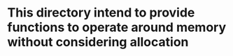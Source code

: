 # This directory intend to provide functions to operate around memory without considering allocation
